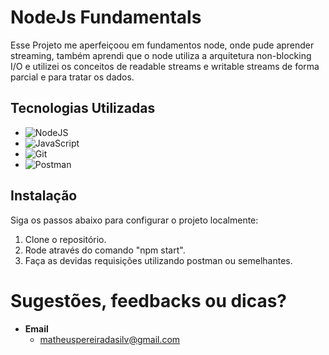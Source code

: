 # NodeJs Fundamentals

Esse Projeto me aperfeiçoou em fundamentos node, onde pude aprender streaming, também aprendi que o node utiliza a arquitetura non-blocking I/O e utilizei os conceitos de readable streams e writable streams de forma parcial e para tratar os dados.

## Tecnologias Utilizadas

- ![NodeJS](https://img.shields.io/badge/node.js-6DA55F?style=for-the-badge&logo=node.js&logoColor=white)
- ![JavaScript](https://img.shields.io/badge/JavaScript-F7DF1E?style=for-the-badge&logo=javascript&logoColor=black)
- ![Git](https://img.shields.io/badge/GIT-E44C30?style=for-the-badge&logo=git&logoColor=white)
- ![Postman](https://img.shields.io/badge/Postman-FF6C37.svg?style=for-the-badge&logo=Postman&logoColor=white)


## Instalação

Siga os passos abaixo para configurar o projeto localmente:

1. Clone o repositório.
2. Rode através do comando "npm start".
3. Faça as devidas requisições utilizando postman ou semelhantes.

# Sugestões, feedbacks ou dicas?

- **Email**
  - matheuspereiradasilv@gmail.com
